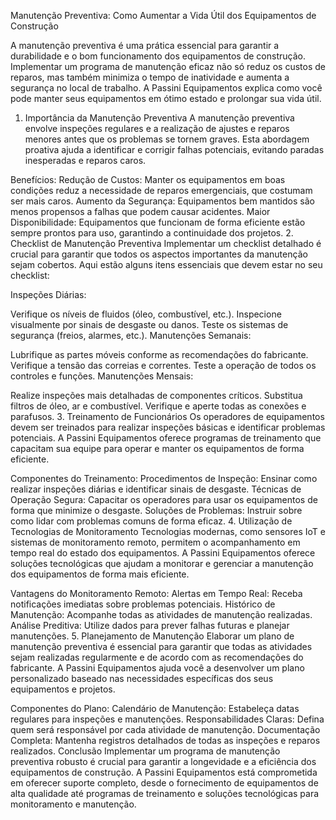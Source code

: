 Manutenção Preventiva: Como Aumentar a Vida Útil dos Equipamentos de Construção													
													
A manutenção preventiva é uma prática essencial para garantir a durabilidade e o bom funcionamento dos equipamentos de construção. Implementar um programa de manutenção eficaz não só reduz os custos de reparos, mas também minimiza o tempo de inatividade e aumenta a segurança no local de trabalho. A Passini Equipamentos explica como você pode manter seus equipamentos em ótimo estado e prolongar sua vida útil.

1. Importância da Manutenção Preventiva
A manutenção preventiva envolve inspeções regulares e a realização de ajustes e reparos menores antes que os problemas se tornem graves. Esta abordagem proativa ajuda a identificar e corrigir falhas potenciais, evitando paradas inesperadas e reparos caros.

Benefícios:
Redução de Custos: Manter os equipamentos em boas condições reduz a necessidade de reparos emergenciais, que costumam ser mais caros.
Aumento da Segurança: Equipamentos bem mantidos são menos propensos a falhas que podem causar acidentes.
Maior Disponibilidade: Equipamentos que funcionam de forma eficiente estão sempre prontos para uso, garantindo a continuidade dos projetos.
2. Checklist de Manutenção Preventiva
Implementar um checklist detalhado é crucial para garantir que todos os aspectos importantes da manutenção sejam cobertos. Aqui estão alguns itens essenciais que devem estar no seu checklist:

Inspeções Diárias:

Verifique os níveis de fluidos (óleo, combustível, etc.).
Inspecione visualmente por sinais de desgaste ou danos.
Teste os sistemas de segurança (freios, alarmes, etc.).
Manutenções Semanais:

Lubrifique as partes móveis conforme as recomendações do fabricante.
Verifique a tensão das correias e correntes.
Teste a operação de todos os controles e funções.
Manutenções Mensais:

Realize inspeções mais detalhadas de componentes críticos.
Substitua filtros de óleo, ar e combustível.
Verifique e aperte todas as conexões e parafusos.
3. Treinamento de Funcionários
Os operadores de equipamentos devem ser treinados para realizar inspeções básicas e identificar problemas potenciais. A Passini Equipamentos oferece programas de treinamento que capacitam sua equipe para operar e manter os equipamentos de forma eficiente.

Componentes do Treinamento:
Procedimentos de Inspeção: Ensinar como realizar inspeções diárias e identificar sinais de desgaste.
Técnicas de Operação Segura: Capacitar os operadores para usar os equipamentos de forma que minimize o desgaste.
Soluções de Problemas: Instruir sobre como lidar com problemas comuns de forma eficaz.
4. Utilização de Tecnologias de Monitoramento
Tecnologias modernas, como sensores IoT e sistemas de monitoramento remoto, permitem o acompanhamento em tempo real do estado dos equipamentos. A Passini Equipamentos oferece soluções tecnológicas que ajudam a monitorar e gerenciar a manutenção dos equipamentos de forma mais eficiente.

Vantagens do Monitoramento Remoto:
Alertas em Tempo Real: Receba notificações imediatas sobre problemas potenciais.
Histórico de Manutenção: Acompanhe todas as atividades de manutenção realizadas.
Análise Preditiva: Utilize dados para prever falhas futuras e planejar manutenções.
5. Planejamento de Manutenção
Elaborar um plano de manutenção preventiva é essencial para garantir que todas as atividades sejam realizadas regularmente e de acordo com as recomendações do fabricante. A Passini Equipamentos ajuda você a desenvolver um plano personalizado baseado nas necessidades específicas dos seus equipamentos e projetos.

Componentes do Plano:
Calendário de Manutenção: Estabeleça datas regulares para inspeções e manutenções.
Responsabilidades Claras: Defina quem será responsável por cada atividade de manutenção.
Documentação Completa: Mantenha registros detalhados de todas as inspeções e reparos realizados.
Conclusão
Implementar um programa de manutenção preventiva robusto é crucial para garantir a longevidade e a eficiência dos equipamentos de construção. A Passini Equipamentos está comprometida em oferecer suporte completo, desde o fornecimento de equipamentos de alta qualidade até programas de treinamento e soluções tecnológicas para monitoramento e manutenção.